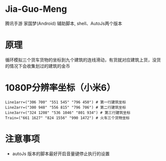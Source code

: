 # Jia-Guo-Meng
腾讯手游 家国梦(Android) 辅助脚本, shell、AutoJs两个版本

# 原理
循环模拟三个货车货物的坐标到九个建筑的连线滑动，有货就对应建筑上货，没货的情况下会收集划过的建筑的金币

# 1080P分辨率坐标（小米6）
```
Line1arr=("306 700" "551 545" "796 450") # 第一行建筑坐标
Line2arr=("300 948" "556 815" "796 706") # 第二行建筑坐标
Line3arr=("324 1208" "536 1046" "801 934") # 第三行建筑坐标
Train=("661 1627" "824 1556" "990 1472") # 火车三个货物坐标
```

# 注意事项
- autoJs 版本的脚本最好开启音量键停止执行的设置
